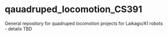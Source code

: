 # qauadruped_locomotion_CS391
General repository for quadruped locomotion projects for Laikago/A1 robots - details TBD
